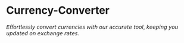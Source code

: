 # Currency-Converter
𝘌𝘧𝘧𝘰𝘳𝘵𝘭𝘦𝘴𝘴𝘭𝘺 𝘤𝘰𝘯𝘷𝘦𝘳𝘵 𝘤𝘶𝘳𝘳𝘦𝘯𝘤𝘪𝘦𝘴 𝘸𝘪𝘵𝘩 𝘰𝘶𝘳 𝘢𝘤𝘤𝘶𝘳𝘢𝘵𝘦 𝘵𝘰𝘰𝘭, 𝘬𝘦𝘦𝘱𝘪𝘯𝘨 𝘺𝘰𝘶 𝘶𝘱𝘥𝘢𝘵𝘦𝘥 𝘰𝘯 𝘦𝘹𝘤𝘩𝘢𝘯𝘨𝘦 𝘳𝘢𝘵𝘦𝘴.
